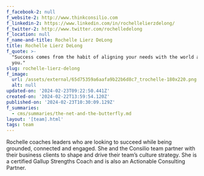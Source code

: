 ```yaml
---
f_facebook-2: null
f_website-2: http://www.thinkconsilio.com
f_linkedin-2: https://www.linkedin.com/in/rochellelierzdelong/
f_twitter-2: http://www.twitter.com/rochelledelong
f_location: null
f_name-and-title: Rochelle Lierz DeLong
title: Rochelle Lierz DeLong
f_quote: >-
  "Success comes from the habit of aligning your needs with the world around
  you."
slug: rochelle-lierz-delong
f_image:
  url: /assets/external/65d75359a6aafa9b22b6d8c7_trochelle-180x220.png
  alt: null
updated-on: '2024-02-23T09:22:50.441Z'
created-on: '2024-02-22T13:59:54.120Z'
published-on: '2024-02-23T10:30:09.129Z'
f_summaries:
  - cms/summaries/the-net-and-the-butterfly.md
layout: '[team].html'
tags: team
---
```


Rochelle coaches leaders who are looking to succeed while being grounded, connected and engaged. She and the Consilio team partner with their business clients to shape and drive their team’s culture strategy. She is a certified Gallup Strengths Coach and is also an Actionable Consulting Partner.
